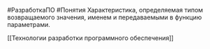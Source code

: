#РазработкаПО #Понятия 
Характеристика, определяемая типом возвращаемого значения, именем и передаваемыми в функцию параметрами.

[[Технологии разработки программного обеспечения]]